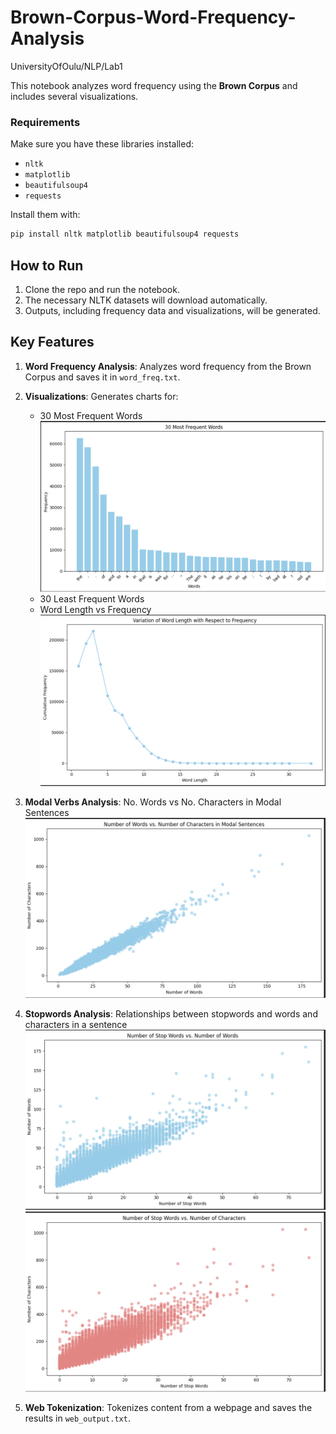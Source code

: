 # Brown-Corpus-Word-Frequency-Analysis
UniversityOfOulu/NLP/Lab1

This notebook analyzes word frequency using the **Brown Corpus** and includes several visualizations. 

### Requirements
Make sure you have these libraries installed:
- `nltk`
- `matplotlib`
- `beautifulsoup4`
- `requests`

Install them with:
```bash
pip install nltk matplotlib beautifulsoup4 requests
```

## How to Run
1. Clone the repo and run the notebook.
2. The necessary NLTK datasets will download automatically.
3. Outputs, including frequency data and visualizations, will be generated.

## Key Features

1. **Word Frequency Analysis**: Analyzes word frequency from the Brown Corpus and saves it in `word_freq.txt`.

2. **Visualizations**: Generates charts for:
   - 30 Most Frequent Words ![Most Frequent Words](Q3.png)
   - 30 Least Frequent Words
   - Word Length vs Frequency ![Word Length vs Frequency](Q4.png)

3. **Modal Verbs Analysis**: No. Words vs No. Characters in Modal Sentences ![Modal Verbs Analysis](Q5.png)

4. **Stopwords Analysis**: Relationships between stopwords and words and characters in a sentence ![Stopwords Analysis - Words](Q61.png) ![Stopwords Analysis - Characters](Q62.png)

5. **Web Tokenization**: Tokenizes content from a webpage and saves the results in `web_output.txt`.